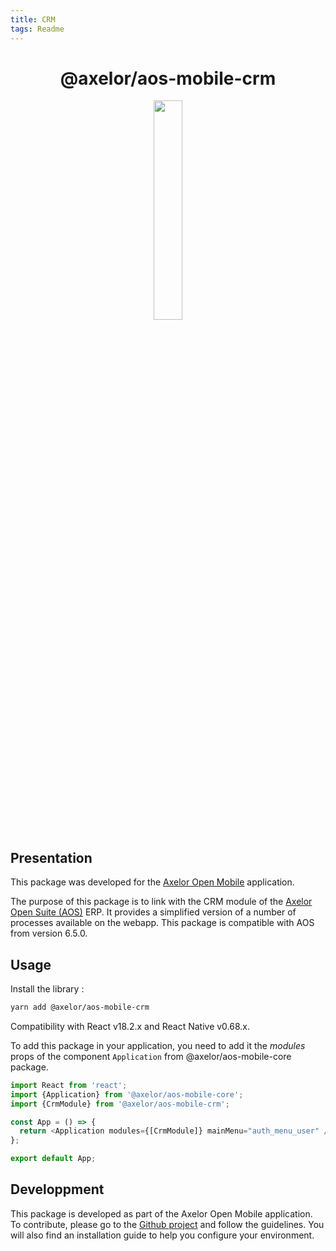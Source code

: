 ```yaml
---
title: CRM
tags: Readme
---
```


<h1 align="center">@axelor/aos-mobile-crm</h1>

<div align="center">
    <img src="https://i.imgur.com/KJAAFlT.png" width="30%"/>
</div>

## Presentation

This package was developed for the [Axelor Open Mobile](https://github.com/axelor/axelor-mobile) application.

The purpose of this package is to link with the CRM module of the [Axelor Open Suite (AOS)](https://github.com/axelor/axelor-open-suite) ERP. It provides a simplified version of a number of processes available on the webapp. This package is compatible with AOS from version 6.5.0.

## Usage

Install the library :

```bash
yarn add @axelor/aos-mobile-crm
```

Compatibility with React v18.2.x and React Native v0.68.x.

To add this package in your application, you need to add it the _modules_ props of the component `Application` from @axelor/aos-mobile-core package.

```javascript
import React from 'react';
import {Application} from '@axelor/aos-mobile-core';
import {CrmModule} from '@axelor/aos-mobile-crm';

const App = () => {
  return <Application modules={[CrmModule]} mainMenu="auth_menu_user" />;
};

export default App;
```

## Developpment

This package is developed as part of the Axelor Open Mobile application. To contribute, please go to the [Github project](https://github.com/axelor/axelor-mobile) and follow the guidelines. You will also find an installation guide to help you configure your environment.
